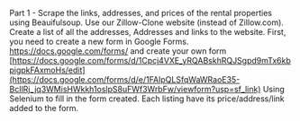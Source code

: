 Part 1 - Scrape the links, addresses, and prices of the rental properties using Beauifulsoup. 
Use our Zillow-Clone website (instead of Zillow.com). 
Create a list of all the addresses, Addresses and links to the website.
First, you need to create a new form in Google Forms.
https://docs.google.com/forms/ and create your own form
[https://docs.google.com/forms/d/1Cpcj4VXE_yRQABskhRQJSgpd9mTx6kbpigpkFAxmoHs/edit](https://docs.google.com/forms/d/e/1FAIpQLSfqWaWRaoE35-BcIlRj_jq3WMisHWkkh1oslpS8uFWf3WrbFw/viewform?usp=sf_link)
Using Selenium to fill in the form created. Each listing have its price/address/link added to the form. 

